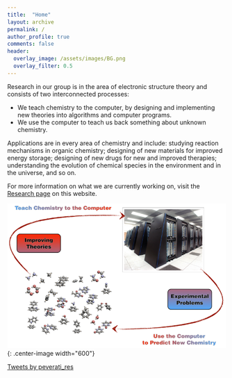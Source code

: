 ```yaml
---
title:  "Home"
layout: archive
permalink: /
author_profile: true
comments: false
header:
  overlay_image: /assets/images/BG.png
  overlay_filter: 0.5  
---
```


Research in our group is in the area of electronic structure theory and consists of two interconnected processes:

- We teach chemistry to the computer, by designing and implementing new theories into algorithms and computer programs.
- We use the computer to teach us back something about unknown chemistry. 

Applications are in every area of chemistry and include: studying reaction mechanisms in organic chemistry; designing of new materials for improved energy storage; designing of new drugs for new and improved therapies; understanding the evolution of chemical species in the environment and in the universe, and so on. 

For more information on what we are currently working on, visit the [Research page](/Research/) on this website.

![](assets/images/TheoCompChem.png){: .center-image width="600"}

<a class="twitter-timeline" data-width="400" data-tweet-limit="1" data-theme="dark" href="https://twitter.com/peverati_res?ref_src=twsrc%5Etfw">Tweets by peverati_res</a> <script async src="https://platform.twitter.com/widgets.js" charset="utf-8"></script>


